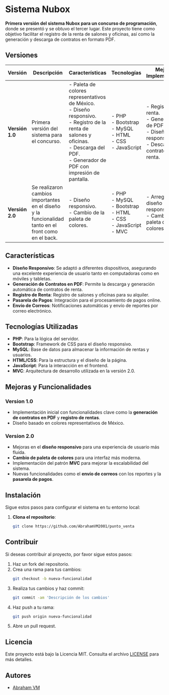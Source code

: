 # Sistema Nubox

**Primera versión del sistema Nubox para un concurso de programación**, donde se presentó y se obtuvo el tercer lugar. Este proyecto tiene como objetivo facilitar el registro de la renta de salones y oficinas, así como la generación y descarga de contratos en formato PDF.

## Versiones

| **Versión**   | **Descripción**                                                                                      | **Características**                                                                                                                                   | **Tecnologías**                                                                                   | **Mejoras Implementadas**                                                                | **Funcionalidades**                                                                                                                                                  | **Fecha**            |
|---------------|------------------------------------------------------------------------------------------------------|-----------------------------------------------------------------------------------------------------------------------------------------------------|---------------------------------------------------------------------------------------------------|--------------------------------------------------------------------------------------------------|---------------------------------------------------------------------------------------------------------------------------------------------------------------------|----------------------|
| **Versión 1.0** | Primera versión del sistema para el concurso.                                                       | - Paleta de colores representativos de México.<br>- Diseño responsivo.<br>- Registro de la renta de salones y oficinas.<br>- Descarga del PDF.<br>- Generador de PDF con impresión de pantalla. | - PHP<br>- Bootstrap<br>- MySQL<br>- HTML<br>- CSS<br>- JavaScript                                   | - Registro de la renta.<br>- Generación de PDF.<br>- Diseño responsivo.<br>- Descarga del contrato de renta.            | - Generador de reporte por PDF.<br>- Pasarela de pagos.                                                                                                                                 | 28 de junio 2023     |
| **Versión 2.0** | Se realizaron cambios importantes en el diseño y la funcionalidad tanto en el front como en el back. | - Diseño responsivo.<br>- Cambio de la paleta de colores.                                                                                           | - PHP<br>- MySQL<br>- Bootstrap<br>- HTML<br>- CSS<br>- JavaScript<br>- MVC                         | - Arreglo de diseño responsivo.<br>- Cambio de la paleta de colores.                                           | - Pasarela de pagos.<br>- Generador de PDF.<br>- Envío de correos.<br>- Envío de correos con reporte. | (A definir según lanzamiento) |

## Características

- **Diseño Responsivo**: Se adaptó a diferentes dispositivos, asegurando una excelente experiencia de usuario tanto en computadoras como en móviles y tabletas.
- **Generación de Contratos en PDF**: Permite la descarga y generación automática de contratos de renta.
- **Registro de Renta**: Registro de salones y oficinas para su alquiler.
- **Pasarela de Pagos**: Integración para el procesamiento de pagos online.
- **Envío de Correos**: Notificaciones automáticas y envío de reportes por correo electrónico.

## Tecnologías Utilizadas

- **PHP**: Para la lógica del servidor.
- **Bootstrap**: Framework de CSS para el diseño responsivo.
- **MySQL**: Base de datos para almacenar la información de rentas y usuarios.
- **HTML/CSS**: Para la estructura y el diseño de la página.
- **JavaScript**: Para la interacción en el frontend.
- **MVC**: Arquitectura de desarrollo utilizada en la versión 2.0.

## Mejoras y Funcionalidades

### Version 1.0
- Implementación inicial con funcionalidades clave como la **generación de contratos en PDF** y **registro de rentas**.
- Diseño basado en colores representativos de México.

### Version 2.0
- Mejoras en el **diseño responsivo** para una experiencia de usuario más fluida.
- **Cambio de paleta de colores** para una interfaz más moderna.
- Implementación del patrón **MVC** para mejorar la escalabilidad del sistema.
- Nuevas funcionalidades como el **envío de correos** con los reportes y la **pasarela de pagos**.

## Instalación

Sigue estos pasos para configurar el sistema en tu entorno local:

1. **Clona el repositorio**:

    ```bash
    git clone https://github.com/AbrahamVM2001/punto_venta
    ```

## Contribuir

Si deseas contribuir al proyecto, por favor sigue estos pasos:

1. Haz un fork del repositorio.
2. Crea una rama para tus cambios:
    ```bash
    git checkout -b nueva-funcionalidad
    ```
3. Realiza tus cambios y haz commit:
    ```bash
    git commit -am 'Descripción de los cambios'
    ```
4. Haz push a tu rama:
    ```bash
    git push origin nueva-funcionalidad
    ```
5. Abre un pull request.

## Licencia

Este proyecto está bajo la Licencia MIT. Consulta el archivo [LICENSE](LICENSE) para más detalles.

## Autores

- [Abraham VM](https://github.com/AbrahamVM2001)
